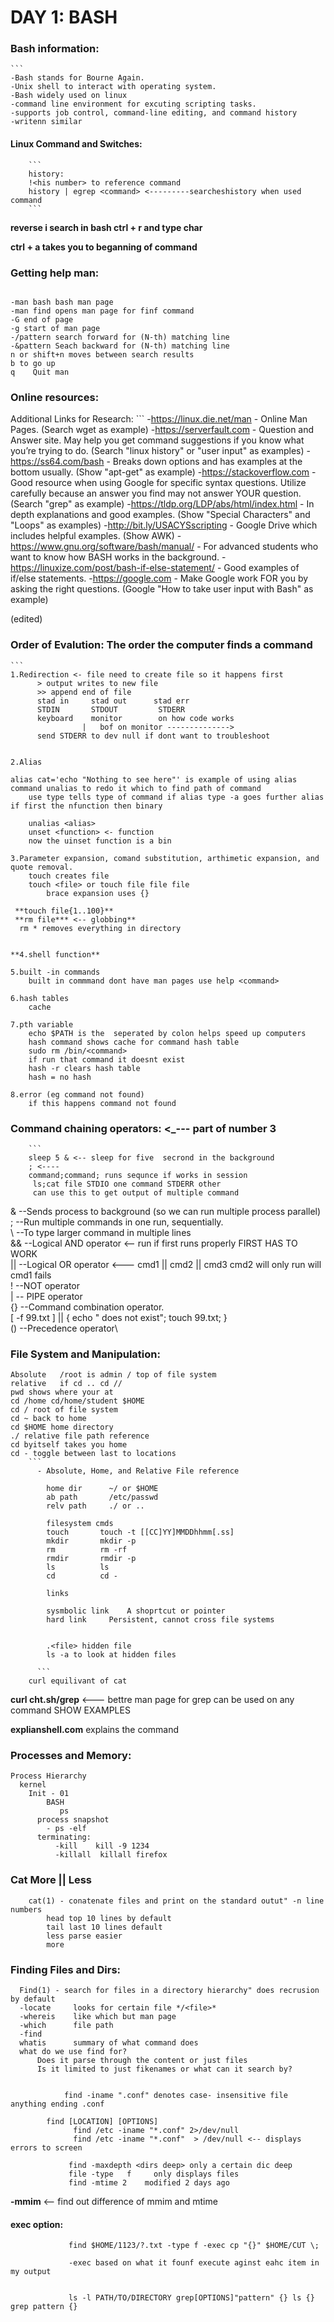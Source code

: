 # DAY 1: BASH
  
  ### Bash information:
    ```
    -Bash stands for Bourne Again.
    -Unix shell to interact with operating system.
    -Bash widely used on linux
    -command line environment for excuting scripting tasks.
    -supports job control, command-line editing, and command history
    -writenn similar 
    
   #### Linux Command and Switches:
        
        ```
        history:
        !<his number> to reference command 
        history | egrep <command> <---------searcheshistory when used command
        ```
        
  **reverse i search in bash ctrl + r  and type char**
        
        
        
   **ctrl + a takes you to beganning of command** 
   
   
   
   ### Getting help man:
   ```
   
   -man bash bash man page
   -man find opens man page for finf command 
   -G end of page
   -g start of man page
   -/pattern search forward for (N-th) matching line
   -&pattern Seach backward for (N-th) matching line
   n or shift+n moves between search results 
   b to go up
   q    Quit man
   
   ```
   
   ### Online resources:
   
      
      
   Additional Links for Research:
    ```
    -https://linux.die.net/man - Online Man Pages. (Search wget as example)
    -https://serverfault.com - Question and Answer site. May help you get command suggestions if you know what you’re trying to do. (Search "linux history"      or "user input" as examples)
    -https://ss64.com/bash - Breaks down options and has examples at the bottom usually. (Show "apt-get" as example)
    -https://stackoverflow.com - Good resource when using Google for specific syntax questions. Utilize carefully because an answer you find may not answer      YOUR question. (Search "grep" as example)
    -https://tldp.org/LDP/abs/html/index.html - In depth explanations and good examples. (Show "Special Characters" and "Loops" as examples)
    -http://bit.ly/USACYSscripting - Google Drive which includes helpful examples. (Show AWK)
    -https://www.gnu.org/software/bash/manual/ - For advanced students who want to know how BASH works in the background.
    -https://linuxize.com/post/bash-if-else-statement/ - Good examples of if/else statements.
    -https://google.com - Make Google work FOR you by asking the right questions. (Google "How to take user input with Bash" as example)

 (edited) 

    
   ### Order of Evalution: The order the computer finds a command 
    ```
    1.Redirection <- file need to create file so it happens first
          > output writes to new file
          >> append end of file
          stad in     stad out      stad err
          STDIN       STDOUT         STDERR
          keyboard    monitor        on how code works 
                    |   bof on monitor -------------->
          send STDERR to dev null if dont want to troubleshoot   
          
          
    2.Alias  
    
    alias cat='echo "Nothing to see here"' is example of using alias command unalias to redo it which to find path of command 
        use type tells type of command if alias type -a goes further alias if first the nfunction then binary 
        
        unalias <alias>
        unset <function> <- function
        now the uinset function is a bin 
    
    3.Parameter expansion, comand substitution, arthimetic expansion, and quote removal.
        touch creates file
        touch <file> or touch file file file 
            brace expansion uses {}
            
     **touch file{1..100}**
     **rm file*** <-- globbing**
      rm * removes everything in directory
      
      
    **4.shell function**
    
    5.built -in commands
        built in commmand dont have man pages use help <command>
        
    6.hash tables
        cache 
        
    7.pth variable
        echo $PATH is the  seperated by colon helps speed up computers
        hash command shows cache for command hash table
        sudo rm /bin/<command>
        if run that command it doesnt exist 
        hash -r clears hash table 
        hash = no hash
        
    8.error (eg command not found)
        if this happens command not found 
   
   
    
    
   ### Command chaining operators: <_--- part of number 3 
        ```
        sleep 5 & <-- sleep for five  secrond in the background 
        ; <----
        command;command; runs sequnce if works in session
         ls;cat file STDIO one command STDERR other 
         can use this to get output of multiple command 
         
  &   --Sends process to background (so we can run multiple process parallel) \
  ;   --Run multiple commands in one run, sequentially.\
  \  --To type larger command in multiple lines\
  &&  --Logical AND operator <-- run if first runs properly FIRST HAS TO WORK\
  ||  --Logical OR operator <--- cmd1 || cmd2 || cmd3 cmd2 will only run will cmd1 fails \
  !   --NOT operator\
  |   -- PIPE operator\
  {}  --Command combination operator.\
    [ -f 99.txt ] || { echo " does not exist"; touch 99.txt; }\
  ()  --Precedence operator\



   ### File System and Manipulation:
   
    Absolute   /root is admin / top of file system 
    relative   if cd .. cd //
    pwd shows where your at 
    cd /home cd/home/student $HOME
    cd / root of file system
    cd ~ back to home 
    cd $HOME home directory
    ./ relative file path reference 
    cd byitself takes you home
    cd - toggle between last to locations 
        ```
          - Absolute, Home, and Relative File reference
          
            home dir      ~/ or $HOME
            ab path       /etc/passwd
            relv path     ./ or ..
            
            filesystem cmds
            touch       touch -t [[CC]YY]MMDDhhmm[.ss]
            mkdir       mkdir -p
            rm          rm -rf
            rmdir       rmdir -p
            ls          ls
            cd          cd -
            
            links 
            
            sysmbolic link    A shoprtcut or pointer
            hard link     Persistent, cannot cross file systems
            
            
            .<file> hidden file
            ls -a to look at hidden files
              
          ```
        curl equilivant of cat 
          
          
**curl cht.sh/grep** <--- bettre man page for grep can be used on any command SHOW EXAMPLES

**explianshell.com** explains the command   



 ###  Processes and Memory:
    Process Hierarchy
      kernel
        Init - 01
            BASH
               ps 
          process snapshot
            - ps -elf 
          terminating:
              -kill    kill -9 1234
              -killall  killall firefox 
              
              
              
  ### Cat More || Less
        cat(1) - conatenate files and print on the standard outut" -n line numbers
            head top 10 lines by default 
            tail last 10 lines default
            less parse easier 
            more 
               
        
   ### Finding Files and Dirs:
   
      Find(1) - search for files in a directory hierarchy" does recrusion by default
      -locate     looks for certain file */<file>*
      -whereis    like which but man page
      -which      file path
      -find       
      whatis      summary of what command does
      what do we use find for?
          Does it parse through the content or just files 
          Is it limited to just fikenames or what can it search by?
          
          
                find -iname ".conf" denotes case- insensitive file anything ending .conf
        
            find [LOCATION] [OPTIONS]
                  find /etc -iname "*.conf" 2>/dev/null
                  find /etc -iname "*.conf"  > /dev/null <-- displays errors to screen
                  
                 find -maxdepth <dirs deep> only a certain dic deep
                 file -type   f     only displays files
                 find -mtime 2    modified 2 days ago
                 
  **-mmim**               <-- find out difference of mmim and mtime 
                     
                     
                     
                     
                     
                     
                     
                 
   #### exec option:
    
                 
                 find $HOME/1123/?.txt -type f -exec cp "{}" $HOME/CUT \;
                
                 -exec based on what it founf execute aginst eahc item in my output
                 
                 
                 ls -l PATH/TO/DIRECTORY grep[OPTIONS]"pattern" {} ls {} grep pattern {}
                 
                 
